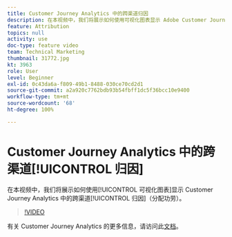 ```yaml
---
title: Customer Journey Analytics 中的跨渠道归因
description: 在本视频中，我们将展示如何使用可视化图表显示 Adobe Customer Journey Analytics 中的跨渠道归因（分配功劳）。
feature: Attribution
topics: null
activity: use
doc-type: feature video
team: Technical Marketing
thumbnail: 31772.jpg
kt: 3963
role: User
level: Beginner
exl-id: 0c43da6a-f809-49b1-8488-030ce70cd2d1
source-git-commit: a2a920c7762bdb93b54fbff1dc5f36bcc10e9400
workflow-type: tm+mt
source-wordcount: '68'
ht-degree: 100%

---
```


# Customer Journey Analytics 中的跨渠道[!UICONTROL 归因]

在本视频中，我们将展示如何使用[!UICONTROL 可视化图表]显示 Customer Journey Analytics 中的跨渠道[!UICONTROL 归因]（分配功劳）。

>[!VIDEO](https://video.tv.adobe.com/v/31772/?quality=12&learn=on)

有关 Customer Journey Analytics 的更多信息，请访问此[文档](https://experienceleague.adobe.com/docs/analytics-platform/using/cja-landing.html)。
